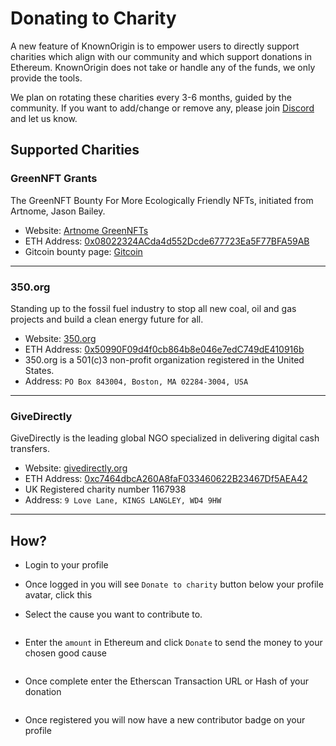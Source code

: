 # Donating to Charity

A new feature of KnownOrigin is to empower users to directly support charities which align with our community and which
support donations in Ethereum. KnownOrigin does not take or handle any of the funds, we only provide the tools.

We plan on rotating these charities every 3-6 months, guided by the community. If you want to add/change or remove
any, please join [Discord](https://discord.gg/2whPWbq) and let us know.

## Supported Charities

### GreenNFT Grants

The GreenNFT Bounty For More Ecologically Friendly NFTs, initiated from Artnome, Jason Bailey.

* Website: [Artnome GreenNFTs](https://www.artnome.com/greennfts)
* ETH
  Address: [0x08022324ACda4d552Dcde677723Ea5F77BFA59AB](https://etherscan.io/address/0x08022324ACda4d552Dcde677723Ea5F77BFA59AB)
* Gitcoin bounty page: [Gitcoin](https://gitcoin.co/grants/2063/green-nft-grant)

-------

### 350.org

Standing up to the fossil fuel industry to stop all new coal, oil and gas projects and build a clean energy future for
all.

* Website: [350.org](https://350.org)
* ETH
  Address: [0x50990F09d4f0cb864b8e046e7edC749dE410916b](https://etherscan.io/address/0x50990F09d4f0cb864b8e046e7edC749dE410916b)
* 350.org is a 501(c)3 non-profit organization registered in the United States.
* Address: `PO Box 843004, Boston, MA 02284-3004, USA`

-------

### GiveDirectly

GiveDirectly is the leading global NGO specialized in delivering digital cash transfers.

* Website: [givedirectly.org](https://www.givedirectly.org)
* ETH
  Address: [0xc7464dbcA260A8faF033460622B23467Df5AEA42](https://etherscan.io/address/0xc7464dbcA260A8faF033460622B23467Df5AEA42)
* UK Registered charity number 1167938
* Address: `9 Love Lane, KINGS LANGLEY, WD4 9HW`

-------

## How?

* Login to your profile
* Once logged in you will see `Donate to charity` button below your profile avatar, click this
* Select the cause you want to contribute to.
  
  <img :src="$withBase('/donation-flow/select-charity.png')">  

* Enter the `amount` in Ethereum and click `Donate` to send the money to your chosen good cause
  
  <img :src="$withBase('/donation-flow/donation-amount.png')">

* Once complete enter the Etherscan Transaction URL or Hash of your donation

  <img :src="$withBase('/donation-flow/claim-modal.png')">

* Once registered you will now have a new contributor badge on your profile

  <img :src="$withBase('/donation-flow/contributor-badge.png')">

